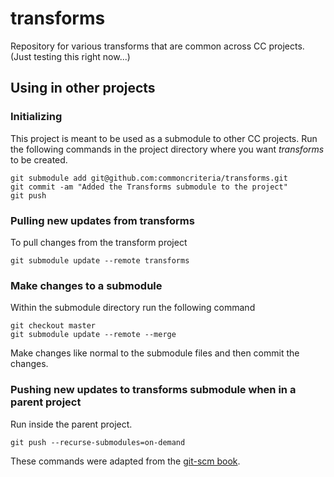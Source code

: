 # transforms
Repository for various transforms that are common across CC projects.
(Just testing this right now...)

## Using in other projects

### Initializing 
This project is meant to be used as a submodule to other CC projects. 
Run the following commands in the project directory where you want _transforms_ to be created.

```
git submodule add git@github.com:commoncriteria/transforms.git
git commit -am "Added the Transforms submodule to the project"
git push
```

### Pulling new updates from transforms

To pull changes from the transform project
```
git submodule update --remote transforms
```

### Make changes to a submodule
Within the submodule directory run the following command
```
git checkout master
git submodule update --remote --merge
```
Make changes like normal to the submodule files and then commit the changes.

### Pushing new updates to transforms submodule when in a parent project
Run inside the parent project.

```
git push --recurse-submodules=on-demand
```

These commands were adapted from the
[git-scm book](https://git-scm.com/book/en/v2/Git-Tools-Submodules).
